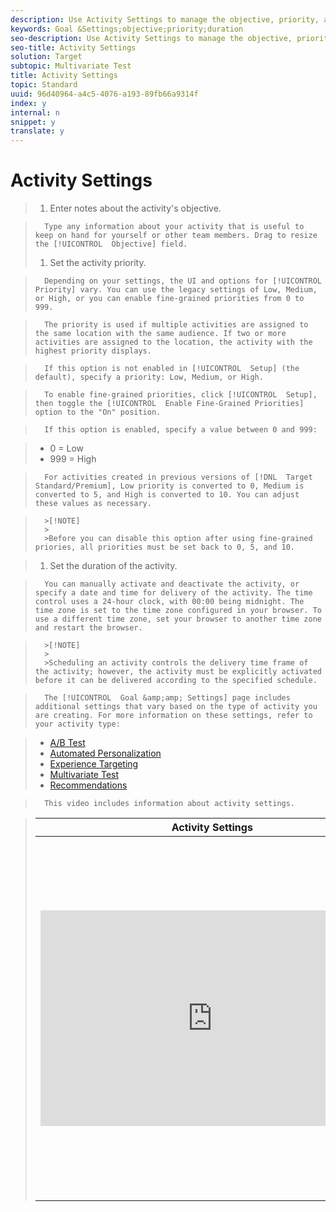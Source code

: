 ```yaml
---
description: Use Activity Settings to manage the objective, priority, and duration of your activities.
keywords: Goal &Settings;objective;priority;duration
seo-description: Use Activity Settings to manage the objective, priority, and duration of your activities.
seo-title: Activity Settings
solution: Target
subtopic: Multivariate Test
title: Activity Settings
topic: Standard
uuid: 96d40964-a4c5-4076-a193-89fb66a9314f
index: y
internal: n
snippet: y
translate: y
---
```


# Activity Settings


>1. Enter notes about the activity's objective.

>       Type any information about your activity that is useful to keep on hand for yourself or other team members. Drag to resize the [!UICONTROL  Objective] field. 
>1. Set the activity priority.

>       Depending on your settings, the UI and options for [!UICONTROL  Priority] vary. You can use the legacy settings of Low, Medium, or High, or you can enable fine-grained priorities from 0 to 999. 

>       The priority is used if multiple activities are assigned to the same location with the same audience. If two or more activities are assigned to the location, the activity with the highest priority displays. 

>       If this option is not enabled in [!UICONTROL  Setup] (the default), specify a priority: Low, Medium, or High. 

>       To enable fine-grained priorities, click [!UICONTROL  Setup], then toggle the [!UICONTROL  Enable Fine-Grained Priorities] option to the "On" position. 

>       If this option is enabled, specify a value between 0 and 999: 

>    
>    * 0 = Low
>    * 999 = High


>       For activities created in previous versions of [!DNL  Target Standard/Premium], Low priority is converted to 0, Medium is converted to 5, and High is converted to 10. You can adjust these values as necessary. 


>       >[!NOTE]
>       >
>       >Before you can disable this option after using fine-grained priories, all priorities must be set back to 0, 5, and 10.

>1. Set the duration of the activity.

>       You can manually activate and deactivate the activity, or specify a date and time for delivery of the activity. The time control uses a 24-hour clock, with 00:00 being midnight. The time zone is set to the time zone configured in your browser. To use a different time zone, set your browser to another time zone and restart the browser. 


>       >[!NOTE]
>       >
>       >Scheduling an activity controls the delivery time frame of the activity; however, the activity must be explicitly activated before it can be delivered according to the specified schedule.


>       The [!UICONTROL  Goal &amp;amp; Settings] page includes additional settings that vary based on the type of activity you are creating. For more information on these settings, refer to your activity type: 

>    
>    * [ A/B Test ](r_ab_goals_and_settings.md#reference_B25389FD6F3A4989801E740364B089CC)
>    * [ Automated Personalization ](t_automated_personalization.md#task_8AAF837796D74CF893CA2F88BA1491C9)
>    * [ Experience Targeting ](r_xt_goals_and_settings.md#reference_B25389FD6F3A4989801E740364B089CC)
>    * [ Multivariate Test ](r_goals_and_settings.md#reference_B25389FD6F3A4989801E740364B089CC)
>    * [ Recommendations ](r_recs_activity_settings.md#reference_3FDA8388CEEC4159949151C1829E2FBB)


>       This video includes information about activity settings. 



>    <table id="table_A3A70CC0C9F54131BB9F098B4DA8C9D6"> 
 <thead> 
  <tr> 
   <th class="entry" colspan="2"> Activity Settings </th> 
   <th colname="col3" class="entry"> 3:02 </th> 
  </tr> 
 </thead>
 <tbody> 
  <tr> 
   <td colspan="2"> 
    <div width="550" class="video-iframe"> 
     <iframe src="https://www.youtube.com/embed/6XNEM8tUADo/" frameborder="0" webkitallowfullscreen="true" mozallowfullscreen="true" oallowfullscreen="true" msallowfullscreen="true" allowfullscreen="allowfullscreen" scrolling="no" width="550" height="345">https://www.youtube.com/embed/6XNEM8tUADo/</iframe>
    </div> </td> 
   <td colname="col3"> <p> 
     <ul id="ul_FF4FEC7BC7A34461BAA54FBE18A8E63B"> 
      <li id="li_7D6D4CB2E771430F84D2B658F8611532"> <p>Enter an objective for your activity </p> </li> 
      <li id="li_61D9DDCD3AFB40E2BC55AFED5CD6C405"> <p>Set the priority level of your activities </p> </li> 
      <li id="li_745F20CC95DF4BE48173991CB42EC50A"> <p>Schedule activity start and end times </p> </li> 
      <li id="li_699D4D5D089A4FB7BA4C5E95337AC34A"> <p>Add audiences for reporting to create report filters </p> </li> 
      <li id="li_0EDDBA5E70B54F22A76F1D6D722914BE"> <p>Enter notes for your activities </p> </li> 
     </ul> </p> </td> 
  </tr> 
 </tbody> 
</table>

